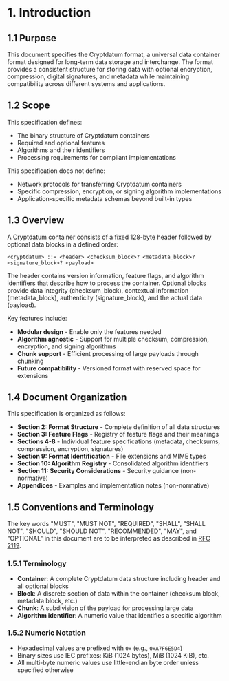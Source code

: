 # 1. Introduction

## 1.1 Purpose

This document specifies the Cryptdatum format, a universal data container format designed for long-term data storage and interchange. The format provides a consistent structure for storing data with optional encryption, compression, digital signatures, and metadata while maintaining compatibility across different systems and applications.

## 1.2 Scope

This specification defines:

- The binary structure of Cryptdatum containers
- Required and optional features
- Algorithms and their identifiers
- Processing requirements for compliant implementations

This specification does not define:

- Network protocols for transferring Cryptdatum containers
- Specific compression, encryption, or signing algorithm implementations
- Application-specific metadata schemas beyond built-in types

## 1.3 Overview

A Cryptdatum container consists of a fixed 128-byte header followed by optional data blocks in a defined order:

```bnf
<cryptdatum> ::= <header> <checksum_block>? <metadata_block>? <signature_block>? <payload>
```

The header contains version information, feature flags, and algorithm identifiers that describe how to process the container. Optional blocks provide data integrity (checksum_block), contextual information (metadata_block), authenticity (signature_block), and the actual data (payload).

Key features include:

- **Modular design** - Enable only the features needed
- **Algorithm agnostic** - Support for multiple checksum, compression, encryption, and signing algorithms
- **Chunk support** - Efficient processing of large payloads through chunking
- **Future compatibility** - Versioned format with reserved space for extensions

## 1.4 Document Organization

This specification is organized as follows:

- **Section 2: Format Structure** - Complete definition of all data structures
- **Section 3: Feature Flags** - Registry of feature flags and their meanings
- **Sections 4-8** - Individual feature specifications (metadata, checksums, compression, encryption, signatures)
- **Section 9: Format Identification** - File extensions and MIME types
- **Section 10: Algorithm Registry** - Consolidated algorithm identifiers
- **Section 11: Security Considerations** - Security guidance (non-normative)
- **Appendices** - Examples and implementation notes (non-normative)

## 1.5 Conventions and Terminology

The key words "MUST", "MUST NOT", "REQUIRED", "SHALL", "SHALL NOT", "SHOULD", "SHOULD NOT", "RECOMMENDED", "MAY", and "OPTIONAL" in this document are to be interpreted as described in [RFC 2119](https://www.rfc-editor.org/rfc/rfc2119).

### 1.5.1 Terminology

- **Container**: A complete Cryptdatum data structure including header and all optional blocks
- **Block**: A discrete section of data within the container (checksum block, metadata block, etc.)
- **Chunk**: A subdivision of the payload for processing large data
- **Algorithm identifier**: A numeric value that identifies a specific algorithm

### 1.5.2 Numeric Notation

- Hexadecimal values are prefixed with `0x` (e.g., `0xA7F6E5D4`)
- Binary sizes use IEC prefixes: KiB (1024 bytes), MiB (1024 KiB), etc.
- All multi-byte numeric values use little-endian byte order unless specified otherwise
